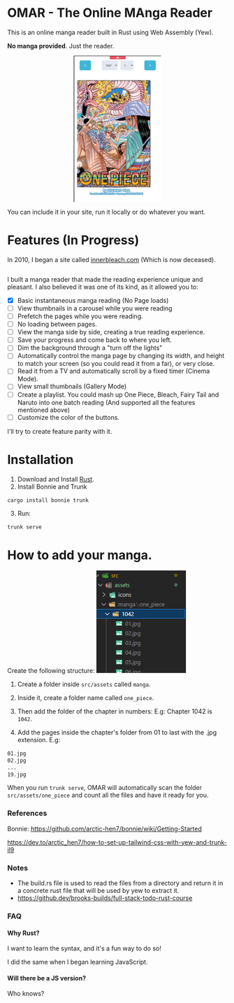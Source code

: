 # OMAR - The Online MAnga Reader

This is an online manga reader built in Rust using Web Assembly (Yew).

**No manga provided**. Just the reader.


<img width="200px" style="display:block; margin: 0 auto; text-align:center;" src="src/assets/screenshots/2023-04-27-V1-Ready.png">


You can include it in your site, run it locally or do whatever you want. 


# Features (In Progress)

In 2010, I began a site called [innerbleach.com](http://web.archive.org/web/20140503061934/http://innerbleach.com/content/online-manga-reader-ver-20) (Which is now deceased). 

<img width="400px" style="display:block; margin: 0 auto; text-align:center;" >

I built a manga reader that made the reading experience unique and pleasant. I also believed it was one of its kind, as it allowed you to:

- [x] Basic instantaneous manga reading (No Page loads)
- [ ] View thumbnails in a carousel while you were reading
- [ ] Prefetch the pages while you were reading.
- [ ] No loading between pages.
- [ ] View the manga side by side, creating a true reading experience.
- [ ] Save your progress and come back to where you left.
- [ ] Dim the background through a "turn off the lights"
- [ ] Automatically control the manga page by changing its width, and height to match your screen (so you could read it from a far), or very close.
- [ ] Read it from a TV and automatically scroll by a fixed timer (Cinema Mode). 
- [ ] View small thumbnails (Gallery Mode)
- [ ] Create a playlist. You could mash up One Piece, Bleach, Fairy Tail and Naruto into one batch reading (And supported all the features mentioned above)
- [ ] Customize the color of the buttons.

I'll try to create feature parity with it.

# Installation
1. Download and Install [Rust](https://www.rust-lang.org/).
2. Install Bonnie and Trunk
```sh
cargo install bonnie trunk
```
3. Run:
```
trunk serve
```

# How to add your manga.

Create the following structure:
<img src="/src/assets/screenshots/how_to_load_manga.png">

1. Create a folder inside `src/assets` called `manga`.
2. Inside it, create a folder name called `one_piece`.
3. Then add the folder of the chapter in numbers: 
E.g: Chapter 1042 is `1042`. 

4. Add the pages inside the chapter's folder from 01 to last with the .jpg extension.
E.g:
```
01.jpg
02.jpg
...
19.jpg
```

When you run `trunk serve`, OMAR will automatically scan the folder `src/assets/one_piece` and count all the files and have it ready for you. 

### References
Bonnie:
https://github.com/arctic-hen7/bonnie/wiki/Getting-Started

https://dev.to/arctic_hen7/how-to-set-up-tailwind-css-with-yew-and-trunk-il9

### Notes
- The build.rs file is used to read the files from a directory and return it in a concrete rust file that will be used by yew to extract it.
- https://github.dev/brooks-builds/full-stack-todo-rust-course


### FAQ

#### Why Rust?
I want to learn the syntax, and it's a fun way to do so!

I did the same when I began learning JavaScript.

#### Will there be a JS version?
Who knows? 